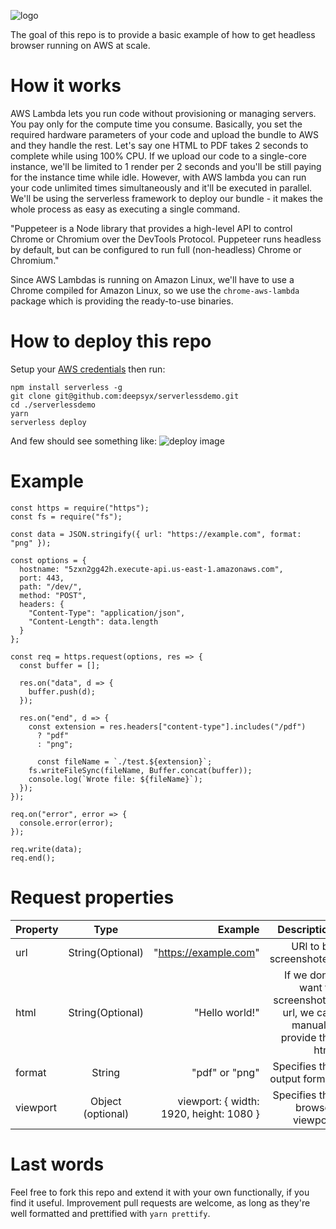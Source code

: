 ![logo](https://github.com/deepsyx/simple-headless-browser-serverless/blob/master/examples/logo.png?raw=true)

The goal of this repo is to provide a basic example of how to get headless browser running on AWS at scale. 

How it works
===
AWS Lambda lets you run code without provisioning or managing servers. You pay only for the compute time you consume. Basically, you set the required hardware parameters of your code and upload the bundle to AWS and they handle the rest. Let's say one HTML to PDF takes 2 seconds to complete while using 100% CPU. If we upload our code to a single-core instance, we'll be limited to 1 render per 2 seconds and you'll be still paying for the instance time while idle. However, with AWS lambda you can run your code unlimited times simultaneously and it'll be executed in parallel. We'll be using the serverless framework to deploy our bundle - it makes the whole process as easy as executing a single command.

"Puppeteer is a Node library that provides a high-level API to control Chrome or Chromium over the DevTools Protocol. Puppeteer runs headless by default, but can be configured to run full (non-headless) Chrome or Chromium."

Since AWS Lambdas is running on Amazon Linux, we'll have to use a Chrome compiled for Amazon Linux, so we  use the `chrome-aws-lambda` package which is providing the ready-to-use binaries.

How to deploy this repo
=====

Setup your [AWS credentials](https://serverless.com/framework/docs/providers/aws/guide/credentials/) then run:

    npm install serverless -g
    git clone git@github.com:deepsyx/serverlessdemo.git
    cd ./serverlessdemo
    yarn
    serverless deploy

And few should see something like:
![deploy image](https://github.com/deepsyx/simple-headless-browser-serverless/blob/master/examples/deploy_cli.png?raw=true)

Example
=====

	const https = require("https");
	const fs = require("fs");

	const data = JSON.stringify({ url: "https://example.com", format: "png" });

	const options = {
	  hostname: "5zxn2gg42h.execute-api.us-east-1.amazonaws.com",
	  port: 443,
	  path: "/dev/",
	  method: "POST",
	  headers: {
	    "Content-Type": "application/json",
	    "Content-Length": data.length
	  }
	};

	const req = https.request(options, res => {
	  const buffer = [];

	  res.on("data", d => {
	    buffer.push(d);
	  });

	  res.on("end", d => {
	    const extension = res.headers["content-type"].includes("/pdf")
	      ? "pdf"
	      : "png";

	      const fileName = `./test.${extension}`;
	    fs.writeFileSync(fileName, Buffer.concat(buffer));
	    console.log(`Wrote file: ${fileName}`);
	  });
	});

	req.on("error", error => {
	  console.error(error);
	});

	req.write(data);
	req.end();

Request properties
======

| Property      | Type          | Example | Description
| ------------- |:-------------:| -----:| -----:|
| url      		| String(Optional)	    | "https://example.com" | URl to be screenshoted 
| html      		| String(Optional)	| "<html><body>Hello world!</body></html>" | If we don't want to screenshot a url, we can manually provide the html
| format        | String        | "pdf" or "png"     | Specifies the output format
| viewport      | Object (optional) | viewport: { width: 1920, height: 1080 } | Specifies the browser viewport 


Last words
======

Feel free to fork this repo and extend it with your own functionally, if you find it useful. Improvement pull requests are welcome, as long as they're well formatted and prettified with `yarn prettify`.

